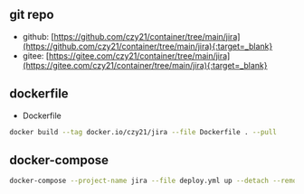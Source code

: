 ## git repo
  - github: [https://github.com/czy21/container/tree/main/jira](https://github.com/czy21/container/tree/main/jira){:target=_blank}
  - gitee: [https://gitee.com/czy21/container/tree/main/jira](https://gitee.com/czy21/container/tree/main/jira){:target=_blank}
## dockerfile
- Dockerfile
```bash
docker build --tag docker.io/czy21/jira --file Dockerfile . --pull
```
## docker-compose
```bash
docker-compose --project-name jira --file deploy.yml up --detach --remove-orphans
```